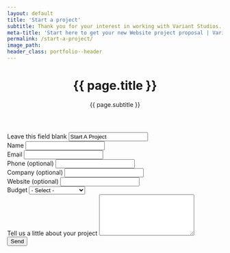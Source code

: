 ```yaml
---
layout: default
title: 'Start a project'
subtitle: Thank you for your interest in working with Variant Studios. To allow us to more accurately examine your project and requirements, we ask that you answer the following questions. We aim to respond to all enquiries within 1 to 2 business days.
meta-title: 'Start here to get your new Website project proposal | Variant Studios'
permalink: /start-a-project/
image_path: 
header_class: portfolio--header
---
```

<header class="{{ page.header_class }} header--banner" id="header--banner">
  <h1>{{ page.title }}</h1>
  <p>{{ page.subtitle }}</p>
</header>
<form action="https://getsimpleform.com/messages?form_api_token=6f32d74d5c544939d7ca2ef5d42e7eff" method="post">
  <!-- the redirect_to is optional, the form will redirect to the referrer on submission -->
  <input type='hidden' name='redirect_to' value='https://www.variantstudios.com/start-a-project/thanks/' />
  <!-- all your input fields here.... -->
  <div class="hidden">
    <label for="form-url">Leave this field blank </label>
        <input autocomplete="off" type="text" id="form-url" name="formtype" value="Start A Project" size="20" maxlength="128" class="form-text">
    </div>
    <div class="webform-component">
        <label for="name">Name</label>
        <input type="text" name="name" id="name" required="">
        <div class="validation">
            <span id="nameInfo"></span>
            <i class="fa fa-check"></i>
        </div>
    </div>
    <div class="webform-component">
        <label for="email">Email</label>
        <input type="email" name="email" id="email" required="">
        <div class="validation">
            <span id="emailInfo"></span>
            <i class="fa fa-check"></i>
        </div>
    </div>
    <div class="webform-component">
        <label for="phone">Phone <span class="optional">(optional)</span></label>
        <input type="text" name="phone" id="phone">
    </div>
    <div class="webform-component">
        <label for="company">Company <span class="optional">(optional)</span></label>
        <input type="text" name="company" id="company">
    </div>
    <div class="webform-component">
        <label for="website">Website <span class="optional">(optional)</span></label>
        <input type="text" name="website" id="website">
    </div>
    <div class="webform-component-select">
        <label for="budget">Budget</label>
        <select id="budget" name="budget" class="form-select required">
            <option value="" selected="selected">- Select -</option>
            <option value="3500-5000">$3,500 - $5,000</option>
            <option value="5000-8000">$5,000 - $8,000</option>
            <option value="8000-10000">$8,000 - $10,000</option>
            <option value="10000-15000">$10,000 - $15,000</option>
            <option value="15000+">$15,000+</option>
        </select>
    </div>
    <div class="webform-component">
        <label for="Message">Tell us a little about your project</label>
        <textarea id="message" name="message" rows="6" cols="25"></textarea>
        <div class="validation">
            <span id="messageInfo"></span>
            <i class="fa fa-check"></i>
        </div>
    </div>
    <input class="sendButton" type="submit" name="Submit" value="Send">
</form>